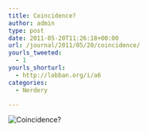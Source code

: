 ```yaml
---
title: Coincidence?
author: admin
type: post
date: 2011-05-20T11:26:18+00:00
url: /journal/2011/05/20/coincidence/
yourls_tweeted:
  - 1
yourls_shorturl:
  - http://lobban.org/i/a6
categories:
  - Nerdery

---
```

<img class="alignnone size-full wp-image-1469215907" title="Coincidence?" src="http://lobban.org/wp-content/uploads/2011/05/Screen-shot-2011-05-20-at-11.25.40.png" alt="Coincidence?" srcset="https://lobban.org/wp-content/uploads/2011/05/Screen-shot-2011-05-20-at-11.25.40.png 330w, https://lobban.org/wp-content/uploads/2011/05/Screen-shot-2011-05-20-at-11.25.40-300x172.png 300w" sizes="(max-width: 330px) 100vw, 330px" />